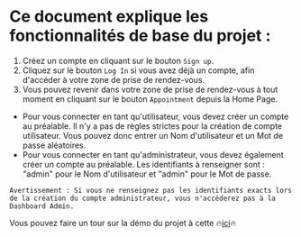 # Ce document explique les fonctionnalités de base du projet :

1. Créez un compte en cliquant sur le bouton ```Sign up```.
2. Cliquez sur le bouton ```Log In``` si vous avez déjà un compte, afin d'accéder à votre zone de prise de rendez-vous.
3. Vous pouvez revenir dans votre zone de prise de rendez-vous à tout moment en cliquant sur le bouton ```Appointment``` depuis la Home Page.

* Pour vous connecter en tant qu'utilisateur, vous devez créer un compte au préalable. Il n'y a pas de règles strictes pour la création de compte utilisateur. Vous pouvez donc entrer un Nom d'utilisateur et un Mot de passe aléatoires.
* Pour vous connecter en tant qu'administrateur, vous devez également créer un compte au préalable. Les identifiants à renseigner sont : "admin" pour le Nom d'utilisateur et "admin" pour le Mot de passe.

```Avertissement : Si vous ne renseignez pas les identifiants exacts lors de la création du compte administrateur, vous n'accéderez pas à la Dashboard Admin.```

Vous pouvez faire un tour sur la démo du projet à cette 🔥[ici](https://figma-to-code-ed2-week-4.vercel.app/)🔥

